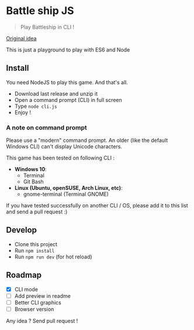 # Battle ship JS

> Play Battleship in CLI !

[Original idea](https://gist.github.com/lizparody/528badd08958943a7d309195b824f25d)

This is just a playground to play with ES6 and Node


## Install

You need NodeJS to play this game. And that's all.

- Download last release and unzip it
- Open a command prompt (CLI) in full screen
- Type `node cli.js`
- Enjoy !


### A note on command prompt

Please use a "modern" command prompt. An older (like the default Windows CLI) can't display Unicode characters.

This game has been tested on following CLI :

- **Windows 10**:
  - Terminal
  - Git Bash
- **Linux (Ubuntu, openSUSE, Arch Linux, etc)**:
  - gnome-terminal (Terminal GNOME)

If you have tested successfully on another CLI / OS, please add it to this list and send a pull request :)


## Develop

- Clone this project
- Run `npm install`
- Run `npm run dev` (for hot reload)



## Roadmap

- [x] CLI mode
- [ ] Add preview in readme
- [ ] Better CLI graphics
- [ ] Browser version

Any idea ? Send pull request !
